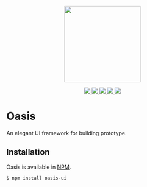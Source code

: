 <p align="center">
  <img src="https://cdn.rawgit.com/OasisUI/Oasis/dev/icon/icon.svg" width="200"/>
</p>

<p align="center">
	<a href="https://travis-ci.com/OasisUI/Oasis">
		<img src="https://travis-ci.com/OasisUI/Oasis.svg?branch=dev"/>
	</a>
	<a href="https://codecov.io/gh/OasisUI/Oasis">
		<img src="https://codecov.io/gh/OasisUI/Oasis/branch/dev/graph/badge.svg" />
	</a>
	<a href="https://npmjs.com/oasis-ui">
		<img src="https://img.shields.io/npm/v/oasis-ui/latest.svg"/>
	</a>
	<a href="https://npmjs.com/oasis-ui">
		<img src="https://img.shields.io/npm/dm/oasis-ui.svg"/>
	</a>
	<a href="https://opensource.org/licenses/MIT">
		<img src="https://img.shields.io/npm/l/oasis-ui.svg"/>
	</a>
</p>

# Oasis

An elegant UI framework for building prototype.

## Installation

Oasis is available in [NPM](https://npmjs.com/oasis-ui).

```shell
$ npm install oasis-ui
```

